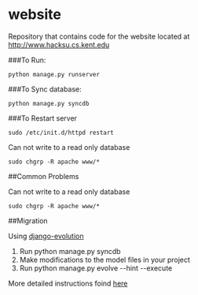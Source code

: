 website
=======

Repository that contains code for the website located at http://www.hacksu.cs.kent.edu

###To Run:

    python manage.py runserver

###To Sync database:

    python manage.py syncdb

###To Restart server

    sudo /etc/init.d/httpd restart


Can not write to a read only database

    sudo chgrp -R apache www/*

##Common Problems

Can not write to a read only database

    sudo chgrp -R apache www/*



##Migration

Using [django-evolution](http://code.google.com/p/django-evolution/)

1. Run python manage.py syncdb
2. Make modifications to the model files in your project
3. Run python manage.py evolve --hint --execute

More detailed instructions foind [here](http://django-evolution.googlecode.com/svn/trunk/docs/evolution.txt)